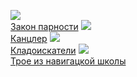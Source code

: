 ![](/books/adv_history/Нина%20Матвеевна%20Соротокина/Закон%20парности.jpg)  
[Закон парности](/books/adv_history/Нина%20Матвеевна%20Соротокина/Закон%20парности)
![](/books/adv_history/Нина%20Матвеевна%20Соротокина/Канцлер.jpg)  
[Канцлер](/books/adv_history/Нина%20Матвеевна%20Соротокина/Канцлер)
![](/books/adv_history/Нина%20Матвеевна%20Соротокина/Кладоискатели.jpg)  
[Кладоискатели](/books/adv_history/Нина%20Матвеевна%20Соротокина/Кладоискатели)
![](/books/adv_history/Нина%20Матвеевна%20Соротокина/Трое%20из%20навигацкой%20школы.jpg)  
[Трое из навигацкой школы](/books/adv_history/Нина%20Матвеевна%20Соротокина/Трое%20из%20навигацкой%20школы)